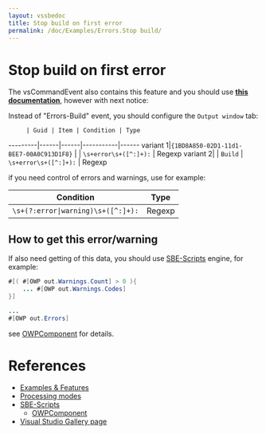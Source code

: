 ```yaml
---
layout: vssbedoc
title: Stop build on first error
permalink: /doc/Examples/Errors.Stop build/
---
```


# Stop build on first error

The vsCommandEvent also contains this feature and you should use **[this documentation](http://vssbe.r-eg.net/doc/Examples/Errors.Stop%20build/)**, however with next notice:

Instead of "Errors-Build" event, you should configure the `Output window` tab:


         | Guid | Item | Condition | Type
---------|------|------|-----------|------
variant 1|`{1BD8A850-02D1-11d1-BEE7-00A0C913D1F8}` |  | <code>\s+error\s+([&#94;:]+):</code> | Regexp
variant 2|                                         | `Build` | <code>\s+error\s+([&#94;:]+):</code> | Regexp


if you need control of errors and warnings, use for example:

Condition | Type
----------|------
<code>\s+(?:error&#124;warning)\s+([&#94;:]+):</code> | Regexp

## How to get this error/warning

If also need getting of this data, you should use [SBE-Scripts](../../Scripts/SBE-Scripts/) engine, for example:

```java
#[( #[OWP out.Warnings.Count] > 0 ){
    ... #[OWP out.Warnings.Codes]
}]

...
#[OWP out.Errors]
```

see [OWPComponent](../../Scripts/SBE-Scripts/Components/OWPComponent/) for details.


# References

* [Examples & Features](../../Examples/)
* [Processing modes](../../Modes/)
* [SBE-Scripts](../../Scripts/SBE-Scripts/)
    * [OWPComponent](../../Scripts/SBE-Scripts/Components/OWPComponent/)
* [Visual Studio Gallery page](https://visualstudiogallery.msdn.microsoft.com/ad9f19b2-04c0-46fe-9637-9a52ce4ca661/)
